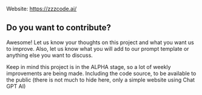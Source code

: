 Website: https://zzzcode.ai/

## Do you want to contribute?

Awesome! Let us know your thoughts on this project and what you want us to improve. Also, let us know what you will add to our prompt template or anything else you want to discuss.

Keep in mind this project is in the ALPHA stage, so a lot of weekly improvements are being made. Including the code source, to be available to the public (there is not much to hide here, only a simple website using Chat GPT AI)
